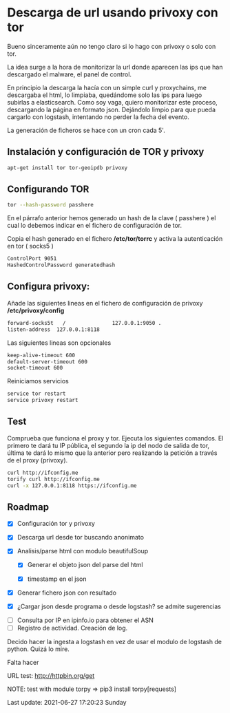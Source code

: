 # Descarga de url usando privoxy con tor
Bueno sinceramente aún no tengo claro si lo hago con privoxy o solo con tor.<p>
La idea surge a la hora de monitorizar la url donde aparecen las ips que han descargado el malware, el panel de control.<p>
En principio la descarga la hacía con un simple curl y proxychains, me descargaba el html, lo limpiaba, quedándome solo las ips para luego subirlas
a elasticsearch. Como soy vaga, quiero monitorizar este proceso, descargando la página en formato json. Dejándolo limpio para que pueda cargarlo
con logstash, intentando no perder la fecha del evento.<p>
La generación de ficheros se hace con un cron cada 5'.    

## Instalación y configuración de TOR y privoxy
```bash
apt-get install tor tor-geoipdb privoxy
```

## Configurando TOR
```bash
tor --hash-password passhere 
```
En el párrafo anterior hemos generado un hash de la clave ( passhere ) el cual lo debemos indicar en el fichero de configuración de tor.<p>
Copia el hash generado en el fichero **/etc/tor/torrc** y activa la autenticación en tor ( socks5 )
```bash
ControlPort 9051
HashedControlPassword generatedhash
```

## Configura privoxy:
Añade las siguientes lineas en el fichero de configuración de privoxy **/etc/privoxy/config**<p>
```bash
forward-socks5t   /               127.0.0.1:9050 .
listen-address  127.0.0.1:8118
``` 
Las siguientes lineas son opcionales<p>
```bash
keep-alive-timeout 600
default-server-timeout 600
socket-timeout 600
```
Reiniciamos servicios
```bash
service tor restart
service privoxy restart
```
## Test
Comprueba que funciona el proxy y tor. Ejecuta los siguientes comandos. El primero te dará tu IP pública, el segundo la
ip del nodo de salida de tor, última te dará lo mismo que la anterior pero realizando la petición a través de el proxy (privoxy).    
```bash
curl http://ifconfig.me 
torify curl http://ifconfig.me
curl -x 127.0.0.1:8118 https://ifconfig.me
```
<p>

## Roadmap
- [x] Configuración tor y privoxy<p>
- [x] Descarga url desde tor buscando anonimato<p>
- [x] Analisis/parse html con modulo beautifulSoup<p>
  - [x] Generar el objeto json del parse del html<p>
  - [x] timestamp en el json<p>
- [x] Generar fichero json con resultado<p>
- [x] ¿Cargar json desde programa o desde logstash? se admite sugerencias<p>
- [ ] Consulta por IP en ipinfo.io para obtener el ASN 
- [ ] Registro de actividad. Creación de log.<p>

Decido hacer la ingesta a logstash en vez de usar el modulo de logstash de python. Quizá
lo mire.

Falta hacer 

URL test: http://httpbin.org/get <p>
NOTE: test with module torpy =>  pip3 install torpy[requests]<p>
Last update: 2021-06-27 17:20:23 Sunday
